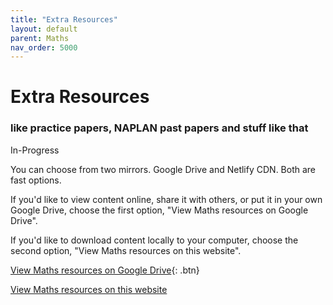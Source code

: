 ```yaml
---
title: "Extra Resources"
layout: default
parent: Maths
nav_order: 5000
---
```


# Extra Resources

### like practice papers, NAPLAN past papers and stuff like that

<label class="label label-blue">In-Progress</label> 

You can choose from two mirrors. Google Drive and Netlify CDN. Both are fast options.

If you'd like to view content online, share it with others, or put it in your own Google Drive, choose the first option, "View Maths resources on Google Drive".

If you'd like to download content locally to your computer, choose the second option, "View Maths resources on this website".

[View Maths resources on Google Drive](https://drive.google.com/drive/folders/1Lc8Ct2LC0LQ_yq95yTJHZh5Sq8j7gDBN?usp=sharing){: .btn}

<a class="btn" href="../resources/maths/pracpapers/index.html">View Maths resources on this website</a>


